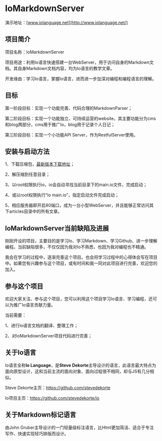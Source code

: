 # IoMarkdownServer

演示地址：[www.iolanguage.net](http://www.iolanguage.net/)

## 项目简介

项目名称：IoMarkdownServer

项目用途：利用Io语言快速搭建一台WebServer，用于访问自身的Markdown文档。其自身Markdown文档内容，均为Io语言的教学文章。

开发缘由：学习Io语言，掌握Io语言，进而进一步加深对编程和编程语言的理解。

## 目标

第一阶段目标：实现一个功能完善、代码合理的MarkdownParser；

第二阶段目标：实现一个功能独立、可持续运营的website，其主要功能分为cms和blog两部分，cms用于推广Io，blog用于记录个人日记；

第三阶段目标：实现一个小功能API Server，作为RestfulServer使用。

## 安装与启动方法

1、下载压缩包，[最新版本下载地址](https://github.com/jvyyuie/iomarkdownserver/releases, "IoMarkdownServer发行版下载")；

2、解压缩到任意目录；

3、以root权限执行io，io会自动寻找当前目录下的main.io文件，完成启动；

4、或以root权限执行“io main.io”，指定启动文件完成启动；

5、相应服务器即开启80端口，成为一台小型WebServer，并且能够正常访问其下articles目录中的所有文章。

## IoMarkdownServer当前缺陷及进展

刚刚开设的项目，主要目的是学习Io、学习Markdown、学习Github、进一步理解编程。当前缺陷很多，不仅仅因为我对Io不熟悉，也因为我对编程也不精通。

我会在学习的过程中，逐渐完善这个项目。也会将学习过程中的心得体会写在项目中。如果您有兴趣参与这个项目，或有时间和我一同对此项目进行完善，欢迎您的加入。

## 参与这个项目

欢迎大家关注、参与这个项目，您可以利用这个项目学习Io语言、学习编程，还可以为推广Io语言贡献力量。

当前需要：

1、进行Io语言文档的翻译、整理工作；

2、对IoMarkdownServer项目代码进行完善；

## 关于Io语言

Io语言全称**Io Language**，是**Steve Dekorte**主导设计的语言，此语言最大特点为面向原型设计，这和当前主流的面向对象、面向过程很不相同，却与JS有几分相似。

Steve Dekorte主页：https://github.com/stevedekorte

Io项目主页：https://github.com/stevedekorte/io

## 关于Markdown标记语言

由John Gruber主导设计的一门轻量级标注语言，比Html更加简洁、适合于专注写作、快速实现轻巧排版而设计。


